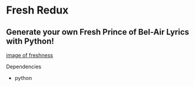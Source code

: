 # Fresh Redux
## Generate your own Fresh Prince of Bel-Air Lyrics with Python!
[image of freshness](fresh.PNG)

Dependencies
- python
